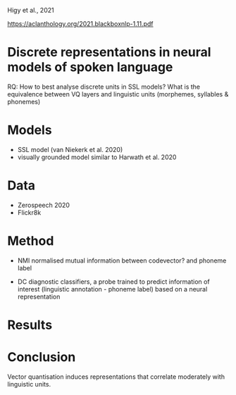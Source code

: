 Higy et al., 2021

https://aclanthology.org/2021.blackboxnlp-1.11.pdf

# Discrete representations in neural models of spoken language

RQ: How to best analyse discrete units in SSL models?
What is the equivalence between VQ layers and linguistic units (morphemes, syllables & phonemes)

#  Models
- SSL model (van Niekerk et al. 2020)
- visually grounded model similar to Harwath et al. 2020

# Data
- Zerospeech 2020
- Flickr8k

# Method

- NMI normalised mutual information between codevector? and phoneme label

- DC diagnostic classifiers, a probe trained to predict information of interest (linguistic annotation - phoneme label) based on a neural representation 

# Results

# Conclusion

Vector quantisation induces representations that correlate moderately with linguistic units.